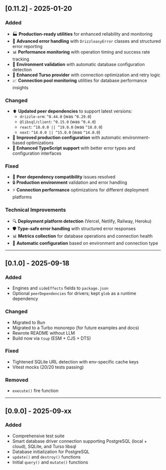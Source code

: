 ## [0.11.2] - 2025-01-20

### Added

- 🏭 **Production-ready utilities** for enhanced reliability and monitoring
- 🚨 **Advanced error handling** with `DrizzleasyError` classes and structured error reporting
- 📊 **Performance monitoring** with operation timing and success rate tracking
- 🔧 **Environment validation** with automatic database configuration detection
- 🔄 **Enhanced Turso provider** with connection optimization and retry logic
- 📈 **Connection pool monitoring** utilities for database performance insights

### Changed

- ⬆️ **Updated peer dependencies** to support latest versions:
  - `drizzle-orm`: `^0.44.0` (was `^0.29.0`)
  - `@libsql/client`: `^0.15.0` (was `^0.4.0`)
  - `react`: `^18.0.0 || ^19.0.0` (was `^18.0.0`)
  - `next`: `^14.0.0 || ^15.0.0` (was `^14.0.0`)
- 🔧 **Improved production configuration** with automatic environment-based optimizations
- 📝 **Enhanced TypeScript support** with better error types and configuration interfaces

### Fixed

- 🐛 **Peer dependency compatibility** issues resolved
- 🔒 **Production environment** validation and error handling
- ⚡ **Connection performance** optimizations for different deployment platforms

### Technical Improvements

- 🔍 **Deployment platform detection** (Vercel, Netlify, Railway, Heroku)
- 🛡️ **Type-safe error handling** with structured error responses
- 📊 **Metrics collection** for database operations and connection health
- 🔧 **Automatic configuration** based on environment and connection type

---

## [0.1.0] - 2025-09-18

### Added

- Engines and `sideEffects` fields to `package.json`
- Optional `peerDependencies` for drivers; kept `glob` as a runtime dependency

### Changed

- Migrated to Bun
- Migrated to a Turbo monorepo (for future examples and docs)
- Rewrote README without LLM
- Build now via `tsup` (ESM + CJS + DTS)

### Fixed

- Tightened SQLite URL detection with env-specific cache keys
- Vitest mocks (20/20 tests passing)

### Removed

- `execute()` fire function

---

## [0.9.0] - 2025-09-xx

### Added

- Comprehensive test suite
- Smart database driver connection supporting PostgreSQL (local + cloud), SQLite, and Turso libsql
- Database initialization for PostgreSQL
- `update()` and `destroy()` functions
- Initial `query()` and `mutate()` functions
